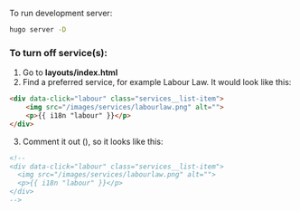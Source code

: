 To run development server:

```bash
hugo server -D
```

### To turn off service(s):
1. Go to **layouts/index.html**
2. Find a preferred service, for example Labour Law. It would look like this:
```html
<div data-click="labour" class="services__list-item">
    <img src="/images/services/labourlaw.png" alt="">
    <p>{{ i18n "labour" }}</p>
</div>
```
3. Comment it out (<!-- ... -->), so it looks like this:
```html
<!--
<div data-click="labour" class="services__list-item">
  <img src="/images/services/labourlaw.png" alt="">
  <p>{{ i18n "labour" }}</p>
</div>
-->
```

